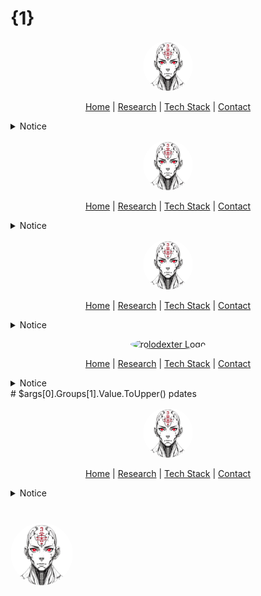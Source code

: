 # {1}

<p align="center">
  <a href="../README.md">
    <img src="../assets/images/rolodexter_logo.jpg" alt="rolodexter Logo" width="80px" style="border-radius: 50%;">
  </a>
</p>

<p align="center">
  <a href="../README.md">Home</a> | <a href="../research/">Research</a> | <a href="../techstack/">Tech Stack</a> | <a href="../community/">Contact</a>
</p>

<details>
<summary>Notice</summary>

This repository is protected by copyright and subject to usage restrictions. See the [Copyright Notice](../COPYRIGHT.md) for details.
</details>
<p align="center">
  <a href="../README.md">
    <img src="../assets/images/rolodexter_logo.jpg" alt="rolodexter Logo" width="80px" style="border-radius: 50%;">
  </a>
</p>

<p align="center">
  <a href="../README.md">Home</a> | <a href="../research/">Research</a> | <a href="../techstack/">Tech Stack</a> | <a href="../community/">Contact</a>
</p>

<details>
<summary>Notice</summary>

This repository is protected by copyright and subject to usage restrictions. See the [Copyright Notice](../COPYRIGHT.md) for details.
</details>
<p align="center">
  <a href="../README.md">
    <img src="../assets/images/rolodexter_logo.jpg" alt="rolodexter Logo" width="80px" style="border-radius: 50%;">
  </a>
</p>

<p align="center">
  <a href="../README.md">Home</a> | <a href="../research/">Research</a> | <a href="../techstack/">Tech Stack</a> | <a href="../community/">Contact</a>
</p>

<details>
<summary>Notice</summary>
<br>
This repository is protected by copyright and subject to usage restrictions. See the [Copyright Notice](../COPYRIGHT.md) for details.
</details>
<p align="center">
  <a href="{0}README.md">
    <img src="{0}assets/images/rolodexter_logo.jpg" alt="rolodexter Logo" width="80px" style="border-radius: 50%;">
  </a>
</p>

<p align="center">
  <a href="{0}README.md">Home</a> | <a href="{0}research/">Research</a> | <a href="{0}techstack/">Tech Stack</a> | <a href="{0}community/">Contact</a>
</p>

<details>
<summary>Notice</summary>
<br>
This repository is protected by copyright and subject to usage restrictions. See the [Copyright Notice]({0}COPYRIGHT.md) for details.
</details>
# $args[0].Groups[1].Value.ToUpper() pdates


<p align="center">
  <a href="../README.md">
    <img src="../assets/images/rolodexter_logo.jpg" alt="rolodexter Logo" width="80px" style="border-radius: 50%;">
  </a>
</p>

<p align="center">
  <a href="../README.md">Home</a> | <a href="../research/">Research</a> | <a href="../techstack/">Tech Stack</a> | <a href="../community/">Contact</a>
</p>

<details>
<summary>Notice</summary>
<br>
This repository is protected by copyright and subject to usage restrictions. See the [Copyright Notice](../COPYRIGHT.md) for details.
</details>

# <p align="center">
  <a href="../README.md">
    <img src="../assets/images/square_logo.jpg" alt="rolodexter Logo" width="100px" style="border-radius: 50%;">
  </a>
</p>
